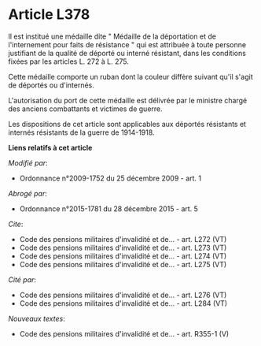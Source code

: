 # Article L378

Il est institué une médaille dite " Médaille de la déportation et de l'internement pour faits de résistance " qui est
attribuée à toute personne justifiant de la qualité de déporté ou interné résistant, dans les conditions fixées par les
articles L. 272 à L. 275. 

Cette médaille comporte un ruban dont la couleur diffère suivant qu'il s'agit de déportés ou d'internés.

L'autorisation du port de cette médaille est délivrée par le            ministre chargé des anciens combattants et victimes
de guerre. 

Les dispositions de cet article sont applicables aux déportés résistants et internés résistants de la guerre de 1914-1918.

**Liens relatifs à cet article**

_Modifié par_:

  - Ordonnance n°2009-1752 du 25 décembre 2009 - art. 1

_Abrogé par_:

  - Ordonnance n°2015-1781 du 28 décembre 2015 - art. 5

_Cite_:

  - Code des pensions militaires d'invalidité et de... - art. L272 (VT)
  - Code des pensions militaires d'invalidité et de... - art. L273 (VT)
  - Code des pensions militaires d'invalidité et de... - art. L274 (VT)
  - Code des pensions militaires d'invalidité et de... - art. L275 (VT)

_Cité par_:

  - Code des pensions militaires d'invalidité et de... - art. L276 (VT)
  - Code des pensions militaires d'invalidité et de... - art. L284 (VT)

_Nouveaux textes_:

  - Code des pensions militaires d'invalidité et de... - art. R355-1 (V)
